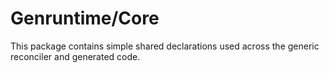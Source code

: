 # Genruntime/Core

This package contains simple shared declarations used across the generic reconciler and generated code.
